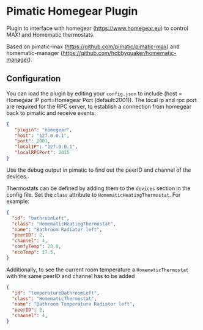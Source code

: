 Pimatic Homegear Plugin
=======================

Plugin to interface with homegear (https://www.homegear.eu) to control MAX! and Homematic thermostats.

Based on pimatic-max (https://github.com/pimatic/pimatic-max)
and homematic-manager (https://github.com/hobbyquaker/homematic-manager).

Configuration
-------------
You can load the plugin by editing your `config.json` to include (host = Homegear IP port=Homegear Port (default:2001)). The local ip and rpc port are required for the RPC server, to establish a connection from homegear back to pimatic and receive events:

````json
{
   "plugin": "homegear",
   "host": "127.0.0.1",
   "port": 2001,
   "localIP": "127.0.0.1",
   "localRPCPort": 2015
}
````

Use the debug output in pimatic to find out the peerID and channel of the devices.

Thermostats can be defined by adding them to the `devices` section in the config file.
Set the `class` attribute to `HomematicHeatingThermostat`. For example:

```json
{
  "id": "bathroomLeft",
  "class": "HomematicHeatingThermostat",
  "name": "Bathroom Radiator left",
  "peerID": 2,
  "channel": 4,
  "comfyTemp": 23.0,
  "ecoTemp": 17.5,
}
```

Additionally, to see the current room temperature a `HomematicThermostat` with the same peerID and channel has to be added

```json
{
  "id": "temperatureBathroomLeft",
  "class": "HomematicThermostat",
  "name": "Bathroom Temperature Radiator left",
  "peerID": 2,
  "channel": 4,
}
```

